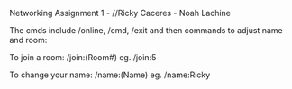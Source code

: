 Networking Assignment 1 - //Ricky Caceres - Noah Lachine

The cmds include /online, /cmd, /exit and then commands to adjust name and room:

To join a room:
/join:(Room#)
eg. /join:5

To change your name:
/name:(Name)
eg. /name:Ricky

